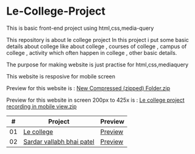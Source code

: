 # Le-College-Project

This is basic front-end project using html,css,media-query

This repository is about le college project 
In this project i put some basic details about college like about college , courses of college , campus of college , activity which often happen in college , other basic details.

The purpose for making website is just practise for html,css,mediaquery

This website is resposive for mobile screen

Preview for this website is :
[New Compressed (zipped) Folder.zip](https://github.com/vashukhanpara/Le-College-Project/files/11273204/New.Compressed.zipped.Folder.zip)

Preview for this website in screen 200px to 425x is : 
[Le college project recording in mobile view.zip](https://github.com/vashukhanpara/Le-College-Project/files/11273272/Le.college.project.recording.in.mobile.view.zip)





|  #  | Project | Preview
| --- | ------------------------------------------------ | -------------------- 
| 01  | [Le college](https://github.com/vashukhanpara/Front-end-project/blob/bc890e40fe5a28f87084eeb7f736d46872fe9941/le%20college.html)| [Preview](https://github.com/vashukhanpara/Le-College-Project/files/11273204/New.Compressed.zipped.Folder.zip)
| 02  | [Sardar vallabh bhai patel](https://github.com/smthari/Frontend-Projects/tree/master/Animated%20profile%20card)| [Preview](https://profile-card-animation.netlify.app/)
